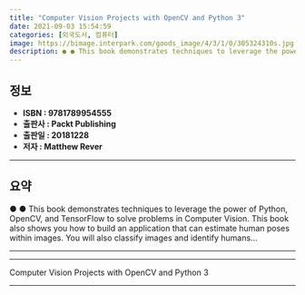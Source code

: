 ```yaml
---
title: "Computer Vision Projects with OpenCV and Python 3"
date: 2021-09-03 15:54:59
categories: [외국도서, 컴퓨터]
image: https://bimage.interpark.com/goods_image/4/3/1/0/305324310s.jpg
description: ● ● This book demonstrates techniques to leverage the power of Python, OpenCV, and TensorFlow to solve problems in Computer Vision. This book also shows you h
---
```


## **정보**

- **ISBN : 9781789954555**
- **출판사 : Packt Publishing**
- **출판일 : 20181228**
- **저자 : Matthew Rever**

------



## **요약**

●  ●  This book demonstrates techniques to leverage the power of Python, OpenCV, and TensorFlow to solve problems in Computer Vision. This book also shows you how to build an application that can estimate human poses within images. You will also classify images and identify humans... 

------



------


Computer Vision Projects with OpenCV and Python 3 

------


